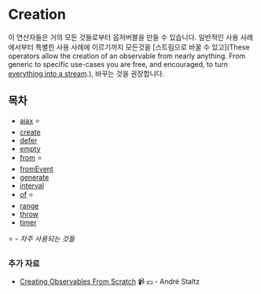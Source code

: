 # Creation

이 연산자들은 거의 모든 것들로부터 옵저버블을 만들 수 있습니다. 일반적인 사용 사례에서부터 특별한 사용 사례에 이르기까지 모든것을 \[스트림으로 바꿀 수 있고\]\(These operators allow the creation of an observable from nearly anything. From generic to specific use-cases you are free, and encouraged, to turn [everything into a stream](http://slides.com/robwormald/everything-is-a-stream#/).\), 바꾸는 것을 권장합니다.

## 목차

* [ajax](ajax.md) ⭐ 
* [create](create.md)
* [defer](defer.md)
* [empty](empty.md)
* [from](from.md) ⭐ 
* [fromEvent](fromevent.md)
* [generate](generate.md)
* [interval](interval.md)
* [of](of.md) ⭐ 
* [range](range.md)
* [throw](throw.md)
* [timer](timer.md)

⭐ - _자주 사용되는 것들_

### 추가 자료

* [Creating Observables From Scratch](https://egghead.io/courses/rxjs-beyond-the-basics-creating-observables-from-scratch) 📹 💵 - André Staltz

